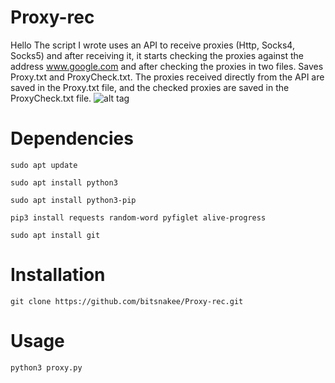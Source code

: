 # Proxy-rec
Hello
The script I wrote uses an API to receive proxies (Http, Socks4, Socks5) and after receiving it, it starts checking the proxies against the address www.google.com and after checking the proxies in two files. Saves Proxy.txt and ProxyCheck.txt. The proxies received directly from the API are saved in the Proxy.txt file, and the checked proxies are saved in the ProxyCheck.txt file.
![alt tag](https://dragon.online-convert.com/download-file/328edf75-6793-4138-8dde-3ad4e2e25092/2aee4a69-bc11-45b9-ab4f-af33ed69698e4dde9cda4fc0/bfea2470-f74d-4464-b525-e478b8f5278f)
# Dependencies
```
sudo apt update
```
```
sudo apt install python3
```
```
sudo apt install python3-pip
```
```
pip3 install requests random-word pyfiglet alive-progress
```
```
sudo apt install git
```
# Installation
```
git clone https://github.com/bitsnakee/Proxy-rec.git
```
# Usage
```
python3 proxy.py
```















